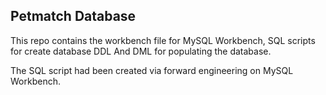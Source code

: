 ## Petmatch Database

This repo contains the workbench file for MySQL Workbench, SQL scripts for create database DDL And DML for populating the database.

The SQL script had been created via forward engineering on MySQL Workbench.
